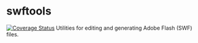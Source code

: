 # swftools
[![Coverage Status](https://coveralls.io/repos/github/Droobledores/swftools/badge.svg?branch=master)](https://coveralls.io/github/Droobledores/swftools?branch=master)
Utilities for editing and generating Adobe Flash (SWF) files.
